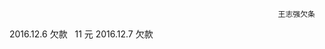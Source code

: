                                                                 王志强欠条
                                                                
2016.12.6  欠款   11 元
2016.12.7  欠款


